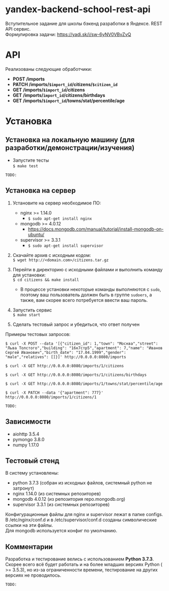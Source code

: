 # yandex-backend-school-rest-api
Вступительное задание для школы бэкенд разработки в Яндексе. REST API сервис.  
Формулировка задачи: https://yadi.sk/i/sw-6yNV0VBvZvQ

API
===
Реализованы следующие обработчики:
- **POST /imports**
- **PATCH /imports/`$import_id`/citizens/`$citizen_id`**
- **GET /imports/`$import_id`/citizens**
- **GET /imports/`import_id`/citizens/birthdays**
- **GET /imports/`$import_id`/towns/stat/percentile/age**

Установка
=========
Установка на локальную машину (для разработки/демонстрации/изучения)
--------------------------------------------------------------------
- Запустите тесты  
    `$ make test`  

`TODO:`

Установка на сервер
-------------------
1. Установите на сервер необходимое ПО:
    - nginx >= 1.14.0  
        - `$ sudo apt-get install nginx`
    - mongodb >= 4.0.12  
        - https://docs.mongodb.com/manual/tutorial/install-mongodb-on-ubuntu/
    - supervisor >= 3.3.1  
        - `$ sudo apt-get install supervisor`

2. Скачайте архив с исходным кодом:  
`$ wget http://<domain.com>/citizens.tar.gz`
3. Перейти в директорию с исходными файлами и выполнить команду для установки:  
`$ cd citizens && make install`  
    - В процессе установки некоторые команды выполняются с `sudo`, поэтому ваш пользователь
    должен быть в группе `sudoers`, а также, вам скорее всего потребуется ввести ваш пароль.
4. Запустить сервис  
`$ make start`  
5. Сделать тестовый запрос и убедиться, что ответ получен  

Примеры тестовых запросов:  

`$ curl -X POST --data '[{"citizen_id": 1,"town": "Москва","street": "Льва Толстого","building": "16к7стр5","apartment": 7,"name": "Иванов Сергей Иванович","birth_date": "17.04.1999","gender": "male","relatives": []}]' http://0.0.0.0:8080/imports`  
  
`$ curl -X GET http://0.0.0.0:8080/imports/1/citizens`  

`$ curl -X GET http://0.0.0.0:8080/imports/1/citizens/birthdays`  

`$ curl -X GET http://0.0.0.0:8080/imports/1/towns/stat/percentile/age`  

`$ curl -X PATCH --data '{"apartment": 777}' http://0.0.0.0:8080/imports/1/citizens/1`  

`TODO:`

Зависимости
-----------
- aiohttp 3.5.4
- pymongo 3.8.0
- numpy 1.17.0


Тестовый стенд
--------------
В систему установлены:

- python 3.7.3 (собран из исходных файлов, системный python не затронут)
- nginx 1.14.0 (из системных репозиторев)
- mongodb 4.0.12 (из репозитория repo.mongodb.org)
- supervisor 3.3.1 (из системных репозиторев)

Конфигурационные файлы для nginx и supervisor лежат в папке configs.  
В /etc/nginx/conf.d и в /etc/supervisor/conf.d созданы символические ссылки на эти файлы.  
Для mongodb используется конфиг по умолчанию.

Комментарии
-----------

Разработка и тестирование велись с использованием **Python 3.7.3**.  
Скорее всего всё будет работать и на более младших версиях Python ( >= 3.5.3),
но из-за ограниченности времени, тестирование на других версиях не проводилось.

 `TODO:`
